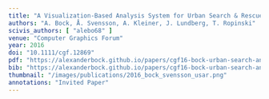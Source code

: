 ```yaml
---
title: "A Visualization-Based Analysis System for Urban Search & Rescue Mission Planning Support"
authors: "A. Bock, Å. Svensson, A. Kleiner, J. Lundberg, T. Ropinski"
scivis_authors: [ "alebo68" ]
venue: "Computer Graphics Forum"
year: 2016
doi: "10.1111/cgf.12869"
pdf: "https://alexanderbock.github.io/papers/cgf16-bock-urban-search-and-rescue.pdf"
bib: "https://alexanderbock.github.io/papers/cgf16-bock-urban-search-and-rescue.bib"
thumbnail: "/images/publications/2016_bock_svensson_usar.png"
annotations: "Invited Paper"
---
```


